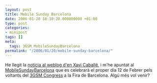 ```yaml
---
layout: post
title: Mobile Sunday Barcelona
date: 2006-01-20 18:10:20.000000000 +01:00
type: post
categories:
- minipost
tags: []
meta:
  tags: 3GSM MobileSundayBarcelona
permalink: "/2006/01/20/mobile-sunday-barcelona/"
---
```

He llegit la [notícia al weblog d'en Xavi Caballé](http://www.caballe.com/2006/01/19.html#a6568), i m'he apuntat al [MobileSundayBarcelona](http://www.wiki.smudie.com/index.php?title=MobileSundayBarcelona) que es celebrarà el proper día 12 de Febrer pels voltants del [3GSM Congress](http://www.3gsmworldcongress.com/) a la Fira de Barcelona. Algú més vol venir?

